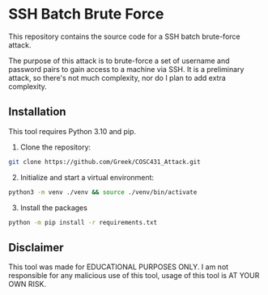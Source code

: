 # SSH Batch Brute Force

This repository contains the source code for a SSH batch brute-force attack.

The purpose of this attack is to brute-force a set of username and password
pairs to gain access to a machine via SSH. It is a preliminary attack, so
there's not much complexity, nor do I plan to add extra complexity.

## Installation

This tool requires Python 3.10 and pip.

1. Clone the repository:

```bash
git clone https://github.com/Greek/COSC431_Attack.git
```

2. Initialize and start a virtual environment:

```bash
python3 -m venv ./venv && source ./venv/bin/activate
```

3. Install the packages

```bash
python -m pip install -r requirements.txt
```

## Disclaimer

This tool was made for EDUCATIONAL PURPOSES ONLY. I am not responsible for
any malicious use of this tool, usage of this tool is AT YOUR OWN RISK.
